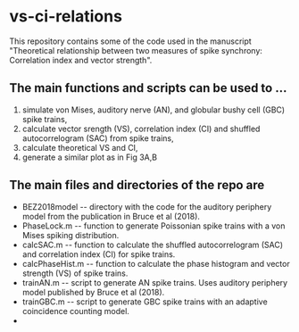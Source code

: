 # vs-ci-relations
This repository contains some of the code used in the manuscript "Theoretical relationship between two measures of spike synchrony: Correlation index and vector strength". 

## The main functions and scripts can be used to ...
  1. simulate von Mises, auditory nerve (AN), and globular bushy cell (GBC) spike trains,
  2. calculate vector srength (VS), correlation index (CI) and shuffled autocorrelogram (SAC) from spike trains,
  3. calculate theoretical VS and CI,
  4. generate a similar plot as in Fig 3A,B

## The main files and directories of the repo are
  + BEZ2018model -- directory with the code for the auditory periphery model from the publication in Bruce et al (2018).
  + PhaseLock.m -- function to generate Poissonian spike trains with a von Mises spiking distribution.
  + calcSAC.m  -- function to calculate the shuffled autocorrelogram (SAC) and correlation index (CI) for spike trains.
  + calcPhaseHist.m  -- function to calculate the phase histogram and vector strength (VS) of spike trains.
  + trainAN.m -- script to generate AN spike trains. Uses auditory periphery model published by Bruce et al (2018).
  + trainGBC.m -- script to generate GBC spike trains with an adaptive coincidence counting model.
  + 
  
